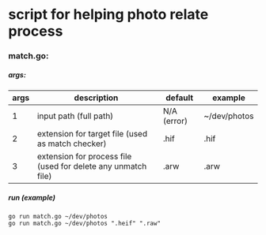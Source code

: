 # script for helping photo relate process

### match.go:
##### args:
| args | description | default | example |
| --- | --- | --- | --- |
| 1 | input path (full path) | N/A (error) | ~/dev/photos |
| 2 | extension for target file (used as match checker) | .hif | .hif |
| 3 | extension for process file (used for delete any unmatch file) | .arw | .arw |
##### run (example)
```
go run match.go ~/dev/photos
go run match.go ~/dev/photos ".heif" ".raw"
```
